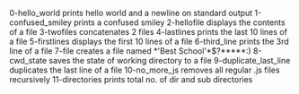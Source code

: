 0-hello_world prints hello world and a newline on standard output
1-confused_smiley prints a confused smiley
2-hellofile displays the contents of a file
3-twofiles concatenates 2 files
4-lastlines prints the last 10 lines of a file
5-firstlines displays the first 10 lines of a file
6-third_line prints the 3rd line of a file
7-file creates a file named \*\'Best School\'\*$\?\*\*\*\*\*:)
8-cwd_state saves the state of working directory to a file
9-duplicate_last_line duplicates the last line of a file
10-no_more_js removes all regular .js files recursively
11-directories prints total no. of dir and sub directories
